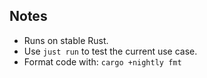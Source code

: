 ## Notes
- Runs on stable Rust.
- Use `just run` to test the current use case.
- Format code with: `cargo +nightly fmt`
